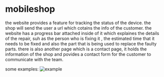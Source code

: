 # mobileshop
the website provides a feature for tracking the status of the device.
the shop will send the user a url which cotains the info of the customer.
the website has a progress bar attached inside of it which explaines the details of the repair, suh as the person who is fixing it , the estimated time that it needs to be fixed and also the part that is being used to replace the faulty parts.
there is also another page which is a contact page, it holds the information of the shop and povides a contact form for the customer to communicate with the team.

some examples:
![example](https://user-images.githubusercontent.com/68036057/114492053-9af03800-9bcc-11eb-946d-4dcaf6cb1cc9.png)
